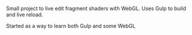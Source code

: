 Small project to live edit fragment shaders with WebGL.
Uses Gulp to build and live reload. 

Started as a way to learn both Gulp and some WebGL
